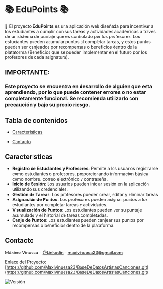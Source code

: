 # 📚 EduPoints 📚

🏫
El proyecto **EduPoints** es una aplicación web diseñada para incentivar a los estudiantes a cumplir con sus tareas y actividades académicas a traves de un sistema de puntaje que es controlado por los profesores. Los estudiantes pueden acumular puntos al completar tareas, y estos puntos pueden ser canjeados por recompensas o beneficios dentro de la plataforma (Beneficios que se pueden implementar en el futuro por los profesores de cada asignatura).


## IMPORTANTE: 
### Este proyecto se encuentra en desarrollo de alguien que esta aprendiendo, por lo que puede contener errores o no estar completamente funcional. Se recomienda utilizarlo con precaución y bajo su propio riesgo.

## Tabla de contenidos

- [Caracteristicas](#caracteristicas)

- [Contacto](#contacto)


## Caracteristicas
- **Registro de Estudiantes y Profesores**: Permite a los usuarios registrarse como estudiantes o profesores, proporcionando información básica como nombre, correo electrónico y contraseña.
- **Inicio de Sesión**: Los usuarios pueden iniciar sesión en la aplicación utilizando sus credenciales.
- **Gestión de Tareas**: Los profesores pueden crear, editar y eliminar tareas
- **Asignación de Puntos**: Los profesores pueden asignar puntos a los estudiantes por completar tareas y actividades.
- **Visualización de Puntos**: Los estudiantes pueden ver su puntaje acumulado y el historial de tareas completadas.
- **Canje de Puntos**: Los estudiantes pueden canjear sus puntos por recompensas o beneficios dentro de la plataforma.



## Contacto

Máximo Vinuesa - [@Linkedin](https://www.linkedin.com/in/maximo-vinuesa/) - maxivinuesa23@gmail.com

Enlace del Proyecto: [https://github.com/Maxivinuesa23/BaseDeDatosArtistasCanciones.git](https://github.com/Maxivinuesa23/BaseDeDatosArtistasCanciones.git)


![Versión](https://img.shields.io/badge/version-1.0.0-blue.svg)